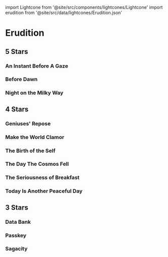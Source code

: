 import Lightcone from '@site/src/components/lightcones/Lightcone'
import erudition from '@site/src/data/lightcones/Erudition.json'

# Erudition

## 5 Stars

### An Instant Before A Gaze

<Lightcone lightcone="An Instant Before A Gaze" lightcones={erudition} />

### Before Dawn

<Lightcone lightcone="Before Dawn" lightcones={erudition} />

### Night on the Milky Way

<Lightcone lightcone="Night on the Milky Way" lightcones={erudition} />

## 4 Stars

### Geniuses' Repose

<Lightcone lightcone="Geniuses' Repose" lightcones={erudition} />

### Make the World Clamor

<Lightcone lightcone="Make the World Clamor" lightcones={erudition} />

### The Birth of the Self

<Lightcone lightcone="The Birth of the Self" lightcones={erudition} />

### The Day The Cosmos Fell

<Lightcone lightcone="The Day The Cosmos Fell" lightcones={erudition} />

### The Seriousness of Breakfast

<Lightcone lightcone="The Seriousness of Breakfast" lightcones={erudition} />

### Today Is Another Peaceful Day

<Lightcone lightcone="Today Is Another Peaceful Day" lightcones={erudition} />

## 3 Stars

### Data Bank

<Lightcone lightcone="Data Bank" lightcones={erudition} />

### Passkey

<Lightcone lightcone="Passkey" lightcones={erudition} />

### Sagacity

<Lightcone lightcone="Sagacity" lightcones={erudition} />

